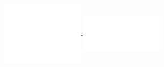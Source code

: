 
<a href="https://github.com/baykovr">
  <img align="center" width="48%" src="./left-pane.svg" />
</a>
<a href="https://github.com/baykovr">
  <img align="center" width="48%" src="./right-pane.svg" />
</a>
<!--
**baykovr/baykovr** is a ✨ _special_ ✨ repository because its `README.md` (this file) appears on your GitHub profile.

Here are some ideas to get you started:

- 🔭 I’m currently working on ...
- 🌱 I’m currently learning ...
- 👯 I’m looking to collaborate on ...
- 🤔 I’m looking for help with ...
- 💬 Ask me about ...
- 📫 How to reach me: ...
- 😄 Pronouns: ...
- ⚡ Fun fact: ...
-->
